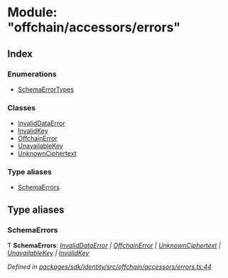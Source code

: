 # Module: "offchain/accessors/errors"

## Index

### Enumerations

* [SchemaErrorTypes](../enums/_offchain_accessors_errors_.schemaerrortypes.md)

### Classes

* [InvalidDataError](../classes/_offchain_accessors_errors_.invaliddataerror.md)
* [InvalidKey](../classes/_offchain_accessors_errors_.invalidkey.md)
* [OffchainError](../classes/_offchain_accessors_errors_.offchainerror.md)
* [UnavailableKey](../classes/_offchain_accessors_errors_.unavailablekey.md)
* [UnknownCiphertext](../classes/_offchain_accessors_errors_.unknownciphertext.md)

### Type aliases

* [SchemaErrors](_offchain_accessors_errors_.md#schemaerrors)

## Type aliases

###  SchemaErrors

Ƭ **SchemaErrors**: *[InvalidDataError](../classes/_offchain_accessors_errors_.invaliddataerror.md) | [OffchainError](../classes/_offchain_accessors_errors_.offchainerror.md) | [UnknownCiphertext](../classes/_offchain_accessors_errors_.unknownciphertext.md) | [UnavailableKey](../classes/_offchain_accessors_errors_.unavailablekey.md) | [InvalidKey](../classes/_offchain_accessors_errors_.invalidkey.md)*

*Defined in [packages/sdk/identity/src/offchain/accessors/errors.ts:44](https://github.com/celo-org/celo-monorepo/blob/master/packages/sdk/identity/src/offchain/accessors/errors.ts#L44)*
